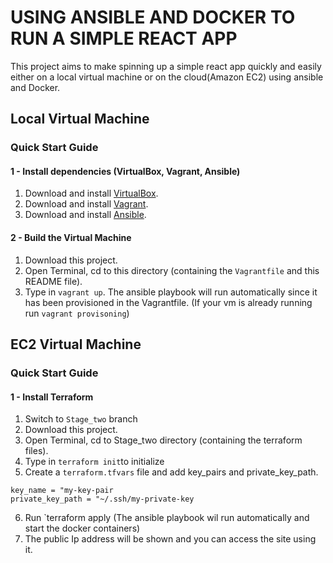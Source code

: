 # USING ANSIBLE AND DOCKER TO RUN A SIMPLE REACT APP 

This project aims to make spinning up a simple react app quickly and easily either on a local virtual machine or on the cloud(Amazon EC2) using ansible and Docker.

## Local Virtual Machine

### Quick Start Guide

#### 1 - Install dependencies (VirtualBox, Vagrant, Ansible)

  1. Download and install [VirtualBox](https://www.virtualbox.org/wiki/Downloads).
  2. Download and install [Vagrant](http://www.vagrantup.com/downloads.html).
  3. Download and install [Ansible](https://docs.ansible.com/ansible/latest/installation_guide/intro_installation.html).

#### 2 - Build the Virtual Machine

  1. Download this project.
  2. Open Terminal, cd to this directory (containing the `Vagrantfile` and this README file).
  3. Type in `vagrant up`. The ansible playbook will run automatically since it has been provisioned in the Vagrantfile. (If  your vm is already running run `vagrant provisoning`)
## EC2 Virtual Machine

### Quick Start Guide

#### 1 - Install Terraform

  1. Switch to `Stage_two` branch
  2. Download this project.
  3. Open Terminal, cd to Stage_two directory (containing the terraform files).
  4. Type in `terraform init`to initialize
  5. Create a `terraform.tfvars` file and add key_pairs and private_key_path.

  ```
  key_name = "my-key-pair
  private_key_path = "~/.ssh/my-private-key
  
  ```
  6. Run `terraform apply (The ansible playbook wil run automatically and start the docker containers)
  7. The public Ip address will be shown and you can access the site using it.
